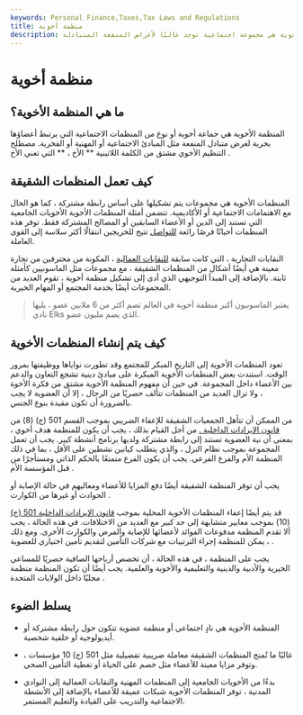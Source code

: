 ```yaml
---
keywords: Personal Finance,Taxes,Tax Laws and Regulations
title: منظمة أخوية
description: من الأخوة اللاتيني ، أي الأخ ، المنظمة الأخوية هي مجموعة اجتماعية توجد غالبًا لأغراض المنفعة المتبادلة.
---
```


# منظمة أخوية
## ما هي المنظمة الأخوية؟

المنظمة الأخوية هي جماعة أخوية أو نوع من المنظمات الاجتماعية التي يرتبط أعضاؤها بحرية لغرض متبادل المنفعة مثل المبادئ الاجتماعية أو المهنية أو الفخرية. مصطلح التنظيم الأخوي مشتق من الكلمة اللاتينية ** الأخ ، ** التي تعني الأخ .

## كيف تعمل المنظمات الشقيقة

المنظمات الأخوية هي مجموعات يتم تشكيلها على أساس رابطة مشتركة ، كما هو الحال مع الاهتمامات الاجتماعية أو الأكاديمية. تتضمن أمثلة المنظمات الأخوية الأخويات الجامعية التي تستند إلى الدين أو الأعضاء السابقين أو المصالح المشتركة فقط. توفر هذه المنظمات أحيانًا فرصًا رائعة [للتواصل](/networking) تتيح للخريجين انتقالًا أكثر سلاسة إلى القوى العاملة.

النقابات التجارية ، التي كانت سابقة [للنقابات العمالية](/labor-union) ، المكونة من محترفين من تجارة معينة هي أيضًا أشكال من المنظمات الشقيقة ، مع مجموعات مثل الماسونيين كأمثلة ثابتة. بالإضافة إلى المبدأ التوجيهي الذي أدى إلى تشكيل منظمة أخوية ، تقوم العديد من المجموعات أيضًا بخدمة المجتمع أو المهام الخيرية.

> يعتبر الماسونيون أكبر منظمة أخوية في العالم تضم أكثر من 6 ملايين عضو ، يليها نادي Elks الذي يضم مليون عضو.

>

## كيف يتم إنشاء المنظمات الأخوية

تعود المنظمات الأخوية إلى التاريخ المبكر للمجتمع وقد تطورت نواياها ووظيفتها بمرور الوقت. استندت بعض المنظمات الأخوية المبكرة على مبادئ دينية تشجع التعاون والدعم بين الأعضاء داخل المجموعة. في حين أن مفهوم المنظمة الأخوية مشتق من فكرة الأخوة ، ولا تزال العديد من المنظمات تتألف حصريًا من الرجال ، إلا أن العضوية لا يجب بالضرورة أن تكون مقيدة بنوع الجنس.

من الممكن أن تتأهل الجمعيات الشقيقة للإعفاء الضريبي بموجب القسم 501 (ج) (8) من [قانون الإيرادات الداخلية .](/internal-revenue-code) من أجل القيام بذلك ، يجب أن يكون للمنظمة هدف أخوي ، بمعنى أن نية العضوية تستند إلى رابطة مشتركة ولديها برنامج أنشطة كبير. يجب أن تعمل المجموعة بموجب نظام النزل ، والذي يتطلب كيانين نشطين على الأقل ، بما في ذلك المنظمة الأم والفرع الفرعي. يجب أن يكون الفرع متمتعًا بالحكم الذاتي ومستأجرًا من قبل المؤسسة الأم .

يجب أن توفر المنظمة الشقيقة أيضًا دفع المزايا للأعضاء ومعاليهم في حالة الإصابة أو الحوادث أو غيرها من الكوارث .

قد يتم أيضًا إعفاء المنظمات الأخوية المحلية بموجب [قانون الإيرادات الداخلية 501 (ج)](/501c) (10) بموجب معايير متشابهة إلى حد كبير مع العديد من الاختلافات. في هذه الحالة ، يجب ألا تقدم المنظمة مدفوعات الفوائد لأعضائها للإصابة والمرض والكوارث الأخرى. ومع ذلك ، يمكن للمنظمة إجراء الترتيبات مع شركات التأمين لتقديم تأمين اختياري للعضوية .

يجب على المنظمة ، في هذه الحالة ، أن تخصص أرباحها الصافية حصريًا للمساعي الخيرية والأدبية والدينية والتعليمية والأخوية والعلمية. يجب أيضًا أن تكون المنظمة منظمة محليًا داخل الولايات المتحدة .

## يسلط الضوء

- المنظمة الأخوية هي نادٍ اجتماعي أو منظمة عضوية تتكون حول رابطة مشتركة أو أيديولوجية أو خلفية شخصية.

- غالبًا ما تُمنح المنظمات الشقيقة معاملة ضريبية تفضيلية مثل 501 (ج) 10 مؤسسات ، وتوفر مزايا معينة للأعضاء مثل خصم على الحياة أو تغطية التأمين الصحي.

- بدءًا من الأخويات الجامعية إلى المنظمات المهنية والنقابات العمالية إلى النوادي المدنية ، توفر المنظمات الأخوية شبكات عميقة للأعضاء بالإضافة إلى الأنشطة الاجتماعية والتدريب على القيادة والتعليم المستمر.

